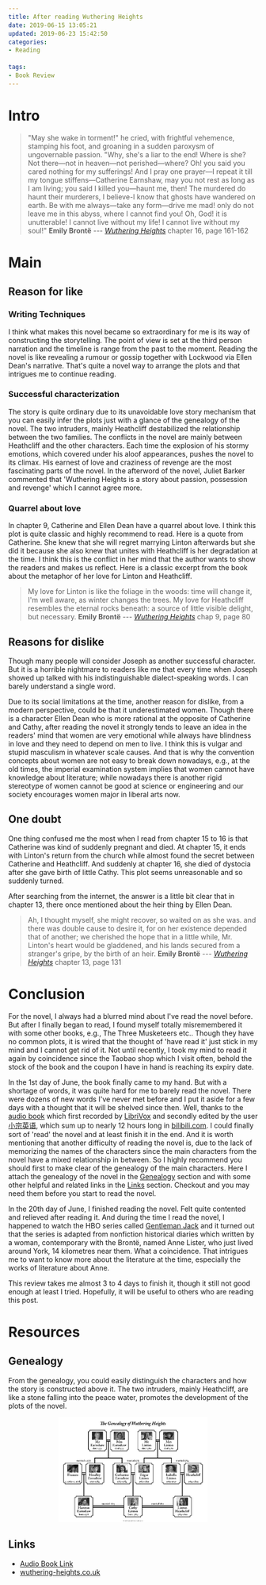 ```yaml
---
title: After reading Wuthering Heights
date: 2019-06-15 13:05:21
updated: 2019-06-23 15:42:50
categories:
- Reading

tags:
- Book Review
---
```

# Intro
> "May she wake in torment!" he cried, with frightful vehemence, stamping his foot, and groaning in a sudden paroxysm of ungovernable passion. "Why, she's a liar to the end! Where is she? Not there—not in heaven—not perished—where? Oh! you said you cared nothing for my sufferings! And I pray one prayer—I repeat it till my tongue stiffens—Catherine Earnshaw, may you not rest as long as I am living; you said I killed you—haunt me, then! The murdered do haunt their murderers, I believe-I know that ghosts have wandered on earth. Be with me always—take any form—drive me mad! only do not leave me in this abyss, where I cannot find you! Oh, God! it is unutterable! I cannot live without my life! I cannot live without my soul!"
> **Emily Brontë** --- <cite>[Wuthering Heights](https://www.goodreads.com/book/show/6185.Wuthering_Heights)</cite> chapter 16, page 161-162

<!-- more -->
# Main
## Reason for like
### Writing Techniques
I think what makes this novel became so extraordinary for me is its way of constructing the storytelling. The point of view is set at the third person narration and the timeline is range from the past to the moment. Reading the novel is like revealing a rumour or gossip together with Lockwood via Ellen Dean's narrative. That's quite a novel way to arrange the plots and that intrigues me to continue reading.

### Successful characterization
The story is quite ordinary due to its unavoidable love story mechanism that you can easily infer the plots just with a glance of the genealogy of the novel. The two intruders, mainly Heathcliff destabilized the relationship between the two families. The conflicts in the novel are mainly between Heathcliff and the other characters. Each time the explosion of his stormy emotions, which covered under his aloof appearances, pushes the novel to its climax. His earnest of love and craziness of revenge are the most fascinating parts of the novel. In the afterword of the novel, Juliet Barker commented that 'Wuthering Heights is a story about passion, possession and revenge' which I cannot agree more.

### Quarrel about love
In chapter 9, Catherine and Ellen Dean have a quarrel about love. I think this plot is quite classic and highly recommend to read. Here is a quote from Catherine. She knew that she will regret marrying Linton afterwards but she did it because she also knew that unites with Heathcliff is her degradation at the time. I think this is the conflict in her mind that the author wants to show the readers and makes us reflect. Here is a classic excerpt from the book about the metaphor of her love for Linton and Heathcliff.
> My love for Linton is like the foliage in the woods: time will change it, I'm well aware, as winter changes the trees. My love for Heathcliff resembles the eternal rocks beneath: a source of little visible delight, but necessary.
> **Emily Brontë** --- <cite>[Wuthering Heights](https://www.goodreads.com/book/show/6185.Wuthering_Heights)</cite> chap 9, page 80

## Reasons for dislike
Though many people will consider Joseph as another successful character. But it is a horrible nightmare to readers like me that every time when Joseph showed up talked with his indistinguishable dialect-speaking words. I can barely understand a single word.

Due to its social limitations at the time, another reason for dislike, from a modern perspective, could be that it underestimated women. Though there is a character Ellen Dean who is more rational at the opposite of Catherine and Cathy, after reading the novel it strongly tends to leave an idea in the readers' mind that women are very emotional while always have blindness in love and they need to depend on men to live. I think this is vulgar and stupid masculism in whatever scale causes. And that is why the convention concepts about women are not easy to break down nowadays, e.g., at the old times, the imperial examination system implies that women cannot have knowledge about literature; while nowadays there is another rigid stereotype of women cannot be good at science or engineering and our society encourages women major in liberal arts now.

## One doubt
One thing confused me the most when I read from chapter 15 to 16 is that Catherine was kind of suddenly pregnant and died. At chapter 15, it ends with Linton's return from the church while almost found the secret between Catherine and Heathcliff. And suddenly at chapter 16, she died of dystocia after she gave birth of little Cathy. This plot seems unreasonable and so suddenly turned.

After searching from the internet, the answer is a little bit clear that in chapter 13, there once mentioned about the heir thing by Ellen Dean.
> Ah, I thought myself, she might recover, so waited on as she was. and there was double cause to desire it, for on her existence depended that of another; we cherished the hope that in a little while, Mr. Linton's heart would be gladdened, and his lands secured from a stranger's gripe, by the birth of an heir.
**Emily Brontë** --- <cite>[Wuthering Heights](https://www.goodreads.com/book/show/6185.Wuthering_Heights)</cite> chapter 13, page 131

# Conclusion
For the novel, I always had a blurred mind about I've read the novel before. But after I finally began to read, I found myself totally misremembered it with some other books, e.g., The Three Musketeers etc.. Though they have no common plots, it is wired that the thought of 'have read it' just stick in my mind and I cannot get rid of it. Not until recently, I took my mind to read it again by coincidence since the Taobao shop which I visit often, behold the stock of the book and the coupon I have in hand is reaching its expiry date.

In the 1st day of June, the book finally came to my hand. But with a shortage of words, it was quite hard for me to barely read the novel. There were dozens of new words I've never met before and I put it aside for a few days with a thought that it will be shelved since then. Well, thanks to the [audio book](https://www.bilibili.com/video/av17528206) which first recorded by [LibriVox](https://librivox.org/wuthering-heights-by-emily-bronte/) and secondly edited by the user [小宗英语](https://www.bilibili.com/video/av17528206), which sum up to nearly 12 hours long in [bilibili.com](https://www.bilibili.com/). I could finally sort of 'read' the novel and at least finish it in the end. And it is worth mentioning that another difficulty of reading the novel is, due to the lack of memorizing the names of the characters since the main characters from the novel have a mixed relationship in between. So I highly recommend you should first to make clear of the genealogy of the main characters. Here I attach the genealogy of the novel in the [Genealogy](#Genealogy) section and with some other helpful and related links in the [Links](#Links) section. Checkout and you may need them before you start to read the novel.

In the 20th day of June, I finished reading the novel. Felt quite contented and relieved after reading it. And during the time I read the novel, I happened to watch the HBO series called [Gentleman Jack](https://www.imdb.com/title/tt7211618/) and it turned out that the series is adapted from nonfiction historical diaries which written by a woman, contemporary with the Brontë, named Anne Lister, who just lived around York, 14 kilometres near them. What a coincidence. That intrigues me to want to know more about the literature at the time, especially the works of literature about Anne.

This review takes me almost 3 to 4 days to finish it, though it still not good enough at least I tried. Hopefully, it will be useful to others who are reading this post.

# Resources
## Genealogy
From the genealogy, you could easily distinguish the characters and how the story is constructed above it. The two intruders, mainly Heathcliff, are like a stone falling into the peace water, promotes the development of the plots of the novel.

<div style="width: 300px; margin: auto">

![Genealogy of Wuthering Heights](https://raw.githubusercontent.com/zhongqin0820/zhongqin0820.github.io/source-articles/source/images/daily/review/genealogy-wuthering-heights.jpg)
</div>

## Links
- [Audio Book Link](https://www.bilibili.com/video/av17528206)
- [wuthering-heights.co.uk](https://www.wuthering-heights.co.uk)
